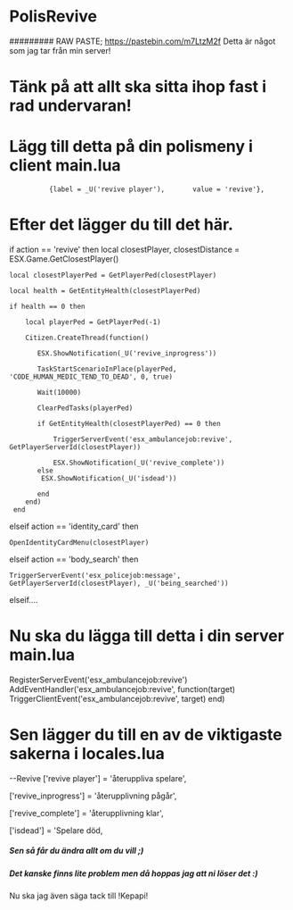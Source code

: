 # PolisRevive
######### RAW PASTE; https://pastebin.com/m7LtzM2f
Detta är något som jag tar från min server!
# Tänk på att allt ska sitta ihop fast i rad undervaran!


# Lägg till detta på din polismeny i client main.lua

			  {label = _U('revive player'),       value = 'revive'},
        
# Efter det lägger du till det här.

if action == 'revive' then
	local closestPlayer, closestDistance = ESX.Game.GetClosestPlayer()
  
	local closestPlayerPed = GetPlayerPed(closestPlayer)
  
	local health = GetEntityHealth(closestPlayerPed)
  
	if health == 0 then
  
	    local playerPed = GetPlayerPed(-1)
      
	    Citizen.CreateThread(function()
      
		   ESX.ShowNotification(_U('revive_inprogress'))
       
		   TaskStartScenarioInPlace(playerPed, 'CODE_HUMAN_MEDIC_TEND_TO_DEAD', 0, true)
       
		   Wait(10000)
       
		   ClearPedTasks(playerPed)
       
		   if GetEntityHealth(closestPlayerPed) == 0 then
       
			   TriggerServerEvent('esx_ambulancejob:revive', GetPlayerServerId(closestPlayer))
         
			   ESX.ShowNotification(_U('revive_complete'))
		   else
			ESX.ShowNotification(_U('isdead'))
      
		   end
		end)
     end
elseif action == 'identity_card' then

    OpenIdentityCardMenu(closestPlayer)
    
elseif action == 'body_search' then

    TriggerServerEvent('esx_policejob:message', GetPlayerServerId(closestPlayer), _U('being_searched'))
elseif.... 

# Nu ska du lägga till detta i din server main.lua

RegisterServerEvent('esx_ambulancejob:revive')
AddEventHandler('esx_ambulancejob:revive', function(target)
  TriggerClientEvent('esx_ambulancejob:revive', target)
end)

# Sen lägger du till en av de viktigaste sakerna i locales.lua

--Revive
['revive player'] = 'återuppliva spelare',

['revive_inprogress'] = 'återupplivning pågår',

['revive_complete'] = 'återupplivning klar',

['isdead'] = 'Spelare död,

##### Sen så får du ändra allt om du vill ;)
##### Det kanske finns lite problem men då hoppas jag att ni löser det :)

Nu ska jag även säga tack till !Kepapi!

